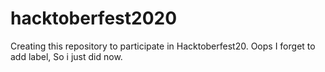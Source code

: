 # hacktoberfest2020
Creating this repository to participate in Hacktoberfest20.
Oops I forget to add label, So i just did now.
